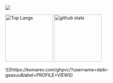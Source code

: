 ![](https://github-profile-summary-cards.vercel.app/api/cards/profile-details?username=daiki-gaasuu&theme=dracula)
<p align="left"> 
  <img alt="Top Langs" height="150px" src="https://git-hub-readme-stats-clone-roan.vercel.app/api/top-langs/?username=daiki-gaasuu&count_private=true&layout=compact&theme=dracula" />
  <img alt="github stats" height="150px" src="https://git-hub-readme-stats-clone-roan.vercel.app/api?username=daiki-gaasuu&count_private=true&include_all_commits=true&theme=dracula" />
</p>
![](https://komarev.com/ghpvc/?username=daiki-gaasuu&label=PROFILE+VIEWS)
